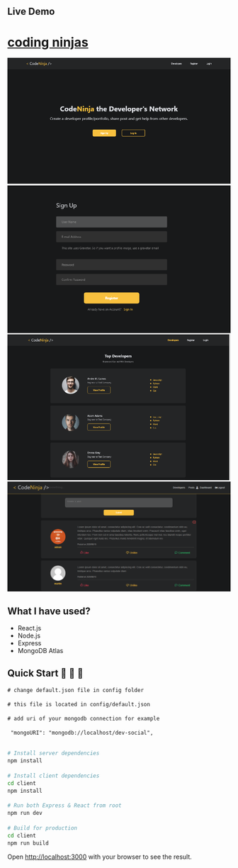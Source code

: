 ## Live Demo

# [coding ninjas](https://coding-ninjas1.herokuapp.com/)



<img src="./demo/front.PNG">
<img src="./demo/signup.PNG">
<img src="./demo/developer.PNG">
<img src="./demo/posts.PNG">

## What I have used?
- React.js 
- Node.js
- Express
- MongoDB Atlas



## Quick Start 🚀 🚀 🚀

```
# change default.json file in config folder

# this file is located in config/default.json

# add uri of your mongodb connection for example

 "mongoURI": "mongodb://localhost/dev-social",
 
```

```bash
# Install server dependencies
npm install

# Install client dependencies
cd client
npm install

# Run both Express & React from root
npm run dev

# Build for production
cd client
npm run build
```

Open [http://localhost:3000](http://localhost:3000) with your browser to see the result.